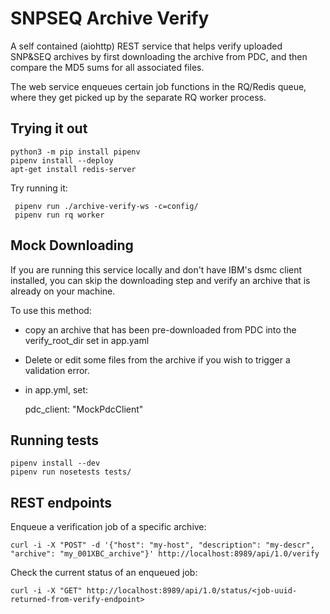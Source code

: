 SNPSEQ Archive Verify
==================

A self contained (aiohttp) REST service that helps verify uploaded SNP&SEQ archives by first downloading the archive from PDC, and then compare the MD5 sums for all associated files. 

The web service enqueues certain job functions in the RQ/Redis queue, where they get picked up by the separate RQ worker process. 

Trying it out
-------------

    python3 -m pip install pipenv
    pipenv install --deploy
    apt-get install redis-server

Try running it:

     pipenv run ./archive-verify-ws -c=config/
     pipenv run rq worker


Mock Downloading
----------------

If you are running this service locally and don't have IBM's dsmc client installed, you can skip the downloading step and verify an archive that is already on your machine.

To use this method:
- copy an archive that has been pre-downloaded from PDC into the verify_root_dir set in app.yaml
- Delete or edit some files from the archive if you wish to trigger a validation error.
- in app.yml, set:


    pdc_client: "MockPdcClient"


Running tests
-------------

    pipenv install --dev
    pipenv run nosetests tests/

REST endpoints
--------------

Enqueue a verification job of a specific archive: 
    
    curl -i -X "POST" -d '{"host": "my-host", "description": "my-descr", "archive": "my_001XBC_archive"}' http://localhost:8989/api/1.0/verify

Check the current status of an enqueued job: 

    curl -i -X "GET" http://localhost:8989/api/1.0/status/<job-uuid-returned-from-verify-endpoint>


